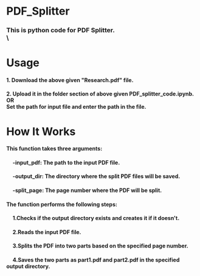 # PDF_Splitter <br>
### This is python code for PDF Splitter. <br>\

# Usage
#### 	1. Download the above given "Research.pdf" file. <br>
#### 	2. Upload it in the folder section of above given PDF_splitter_code.ipynb. <br> OR <br> Set the path for input file and enter the path in the file.

# How It Works <br>

#### **This function takes three arguments:**
#### &nbsp;&nbsp;&nbsp;&nbsp; -input_pdf: The path to the input PDF file.
#### &nbsp;&nbsp;&nbsp;&nbsp; -output_dir: The directory where the split PDF files will be saved.
#### &nbsp;&nbsp;&nbsp;&nbsp; -split_page: The page number where the PDF will be split.  
#### **The function performs the following steps:** <br>
#### &nbsp;&nbsp;&nbsp;&nbsp; 1.Checks if the output directory exists and creates it if it doesn't.
#### &nbsp;&nbsp;&nbsp;&nbsp; 2.Reads the input PDF file.
#### &nbsp;&nbsp;&nbsp;&nbsp; 3.Splits the PDF into two parts based on the specified page number.
#### &nbsp;&nbsp;&nbsp;&nbsp; 4.Saves the two parts as part1.pdf and part2.pdf in the specified output directory.
